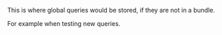 This is where global queries would be stored,
if they are not in a bundle.

For example when testing new queries.